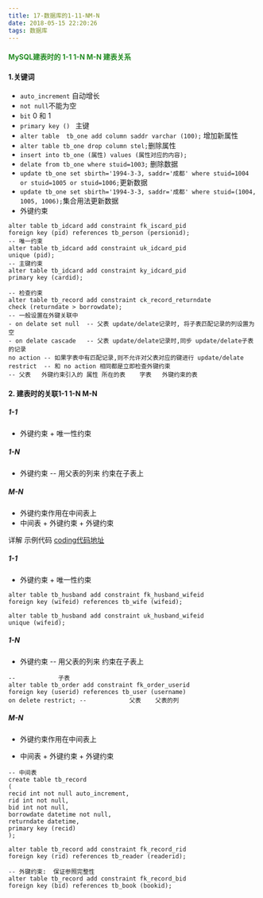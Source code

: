 ```yaml
---
title: 17-数据库的1-11-NM-N
date: 2018-05-15 22:20:26
tags: 数据库
---
```




<h4 style="color: #228B22;">MySQL建表时的  1-1 1-N M-N  建表关系</h4>



#### 1.关键词

- `auto_increment`  自动增长
- `not null`不能为空
- `bit`  0 和 1
- `primary key () ` 主键
- `alter table  tb_one add column saddr varchar (100);` 增加新属性
- `alter table tb_one drop column stel;`删除属性
- `insert into tb_one (属性) values (属性对应的内容);`
- `delate from tb_one where stuid=1003;` 删除数据
- `update tb_one set sbirth='1994-3-3, saddr='成都' where stuid=1004 or stuid=1005 or stuid=1006;`更新数据
- `update tb_one set sbirth='1994-3-3, saddr='成都' where stuid=(1004, 1005, 1006);`集合用法更新数据
- 外键约束

```mysql
alter table tb_idcard add constraint fk_iscard_pid
foreign key (pid) references tb_person (persionid);
-- 唯一约束
alter table tb_idcard add constraint uk_idcard_pid
unique (pid);
-- 主键约束
alter table tb_idcard add constraint ky_idcard_pid
primary key (cardid);

-- 检查约束
alter table tb_record add constraint ck_record_returndate
check (returndate > borrowdate);
-- 一般设置在外键关联中
- on delate set null  -- 父表 update/delate记录时, 将子表匹配记录的列设置为空
- on delate cascade   -- 父表 update/delate记录时,同步 update/delate子表的记录
no action -- 如果字表中有匹配记录,则不允许对父表对应的键进行 update/delate
restrict  -- 和 no action 相同都是立即检查外键约束
-- 父表   外键约束引入的 属性 所在的表    字表   外键约束的表

```



#### 2.  建表时的关联1-1 1-N M-N

##### 1-1

* 外键约束  +  唯一性约束

##### 1-N

* 外键约束   --  用父表的列来 约束在子表上

##### M-N

* 外键约束作用在中间表上
* 中间表 + 外键约束 + 外键约束 



详解     示例代码  [coding代码地址](https://coding.net/u/zhangminglu/p/exampleCode/git/tree/master/db_demo?public=true)

##### 1-1

- 外键约束  +  唯一性约束

```mysql
alter table tb_husband add constraint fk_husband_wifeid 
foreign key (wifeid) references tb_wife (wifeid);

alter table tb_husband add constraint uk_husband_wifeid 
unique (wifeid);
```

##### 1-N

- 外键约束   --  用父表的列来 约束在子表上

```mysql
--            子表            
alter table tb_order add constraint fk_order_userid 
foreign key (userid) references tb_user (username)
on delete restrict; --            父表    父表的列
```

##### M-N

- 外键约束作用在中间表上

- 中间表 + 外键约束 + 外键约束 

```mysql
-- 中间表
create table tb_record
(
recid int not null auto_increment,
rid int not null,
bid int not null,
borrowdate datetime not null,
returndate datetime,
primary key (recid)
);

alter table tb_record add constraint fk_record_rid 
foreign key (rid) references tb_reader (readerid);

-- 外键约束:  保证参照完整性
alter table tb_record add constraint fk_record_bid 
foreign key (bid) references tb_book (bookid);
```





